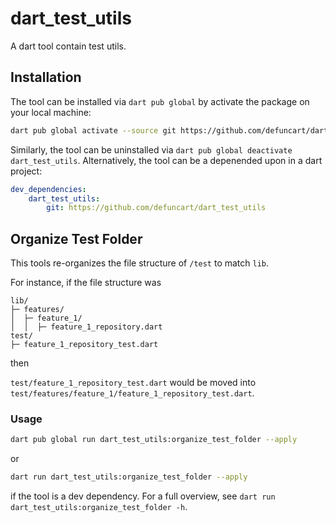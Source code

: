 # dart_test_utils

A dart tool contain test utils.

## Installation

The tool can be installed via `dart pub global` by activate the package on your local machine:

```sh
dart pub global activate --source git https://github.com/defuncart/dart_test_utils
```

Similarly, the tool can be uninstalled via `dart pub global deactivate dart_test_utils`. Alternatively, the tool can be a depenended upon in a dart project:

```yaml
dev_dependencies:
    dart_test_utils:
        git: https://github.com/defuncart/dart_test_utils
```

## Organize Test Folder

This tools re-organizes the file structure of `/test` to match `lib`.

For instance, if the file structure was

```
lib/
├─ features/
│  ├─ feature_1/
│  │  ├─ feature_1_repository.dart
test/
├─ feature_1_repository_test.dart
```

then

`test/feature_1_repository_test.dart` would be moved into `test/features/feature_1/feature_1_repository_test.dart`.

### Usage

```sh
dart pub global run dart_test_utils:organize_test_folder --apply
```

or

```sh
dart run dart_test_utils:organize_test_folder --apply
```

if the tool is a dev dependency. For a full overview, see `dart run dart_test_utils:organize_test_folder -h`.
